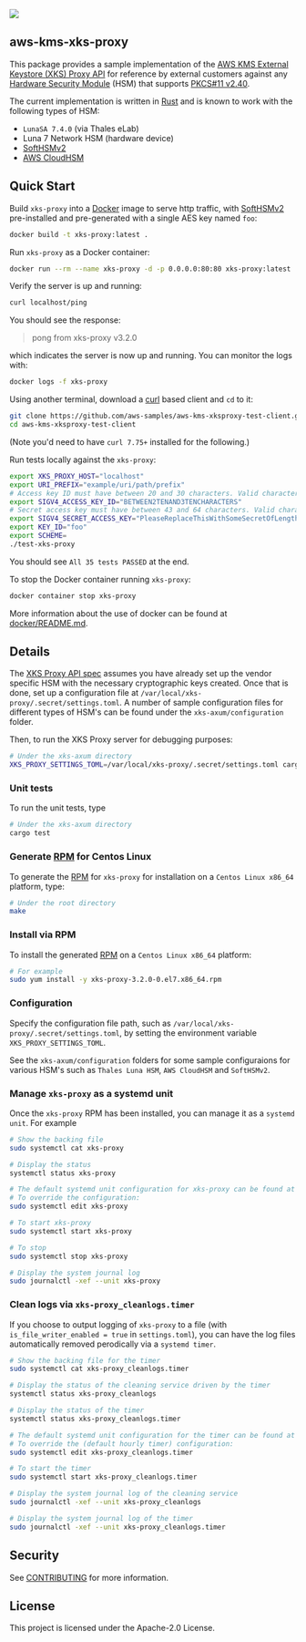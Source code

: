 ![](https://github.com/aws-samples/aws-kms-xks-proxy/actions/workflows/makefile.yml/badge.svg)

## aws-kms-xks-proxy

This package provides a sample implementation of the [AWS KMS External Keystore (XKS) Proxy API](https://github.com/aws/aws-kms-xksproxy-api-spec) for reference by external customers against any [Hardware Security Module](https://en.wikipedia.org/wiki/Hardware_security_module) (HSM) that supports [PKCS#11 v2.40](http://docs.oasis-open.org/pkcs11/pkcs11-base/v2.40/os/pkcs11-base-v2.40-os.html).

The current implementation is written in [Rust](https://www.rust-lang.org/) and is known to work with the following types of HSM:
* `LunaSA 7.4.0` (via Thales eLab)
* Luna 7 Network HSM (hardware device)
* [SoftHSMv2](https://github.com/opendnssec/SoftHSMv2)
* [AWS CloudHSM](https://aws.amazon.com/cloudhsm/)

## Quick Start

Build `xks-proxy` into a [Docker](https://www.docker.com/) image to serve http traffic, with [SoftHSMv2](https://github.com/opendnssec/SoftHSMv2) pre-installed and pre-generated with a single AES key named `foo`:
```bash
docker build -t xks-proxy:latest .
```
Run `xks-proxy` as a Docker container:
```bash
docker run --rm --name xks-proxy -d -p 0.0.0.0:80:80 xks-proxy:latest
```
Verify the server is up and running:
```bash
curl localhost/ping
```
You should see the response:

>pong from xks-proxy v3.2.0

which indicates the server is now up and running.  You can monitor the logs with:
```bash
docker logs -f xks-proxy
```
Using another terminal, download a [curl](https://curl.se/) based client and `cd` to it:
``` bash
git clone https://github.com/aws-samples/aws-kms-xksproxy-test-client.git
cd aws-kms-xksproxy-test-client
```
(Note you'd need to have `curl 7.75+` installed for the following.)

Run tests locally against the `xks-proxy`:
```bash
export XKS_PROXY_HOST="localhost"
export URI_PREFIX="example/uri/path/prefix"
# Access key ID must have between 20 and 30 characters. Valid characters are uppercase A-Z and 2-7
export SIGV4_ACCESS_KEY_ID="BETWEEN2TENAND3TENCHARACTERS"
# Secret access key must have between 43 and 64 characters. Valid characters are a-z, A-Z, 0-9, /, +, and =
export SIGV4_SECRET_ACCESS_KEY="PleaseReplaceThisWithSomeSecretOfLength43To64"
export KEY_ID="foo"
export SCHEME=
./test-xks-proxy
```
You should see `All 35 tests PASSED` at the end.

To stop the Docker container running `xks-proxy`:
```bash
docker container stop xks-proxy
```
More information about the use of docker can be found at [docker/README.md](docker/README.md).

## Details

The [XKS Proxy API spec](https://github.com/aws/aws-kms-xksproxy-api-spec) assumes you have already set up the vendor specific HSM with the necessary cryptographic keys created.  Once that is done, set up a configuration file at `/var/local/xks-proxy/.secret/settings.toml`.  A number of sample configuration files for different types of HSM's can be found under the `xks-axum/configuration` folder.

Then, to run the XKS Proxy server for debugging purposes:

```bash
# Under the xks-axum directory
XKS_PROXY_SETTINGS_TOML=/var/local/xks-proxy/.secret/settings.toml cargo run
```

### Unit tests

To run the unit tests, type
```bash
# Under the xks-axum directory
cargo test
```
### Generate [RPM](https://en.wikipedia.org/wiki/RPM_Package_Manager) for Centos Linux

To generate the [RPM](https://en.wikipedia.org/wiki/RPM_Package_Manager) for `xks-proxy` for installation on a `Centos Linux x86_64` platform, type:
```bash
# Under the root directory
make
```

### Install via RPM

To install the generated [RPM](https://en.wikipedia.org/wiki/RPM_Package_Manager) on a `Centos Linux x86_64` platform:
```bash
# For example
sudo yum install -y xks-proxy-3.2.0-0.el7.x86_64.rpm
```

### Configuration

Specify the configuration file path, such as `/var/local/xks-proxy/.secret/settings.toml`, by setting the environment variable `XKS_PROXY_SETTINGS_TOML`.

See the `xks-axum/configuration` folders for some sample configuraions for various HSM's such as `Thales Luna HSM`, `AWS CloudHSM` and `SoftHSMv2`.

### Manage `xks-proxy` as a systemd unit

Once the `xks-proxy` RPM has been installed, you can manage it as a `systemd unit`.  For example

```bash
# Show the backing file
sudo systemctl cat xks-proxy

# Display the status
systemctl status xks-proxy

# The default systemd unit configuration for xks-proxy can be found at /etc/systemd/system/xks-proxy.service.
# To override the configuration:
sudo systemctl edit xks-proxy

# To start xks-proxy
sudo systemctl start xks-proxy

# To stop
sudo systemctl stop xks-proxy

# Display the system journal log
sudo journalctl -xef --unit xks-proxy
```

### Clean logs via `xks-proxy_cleanlogs.timer`

If you choose to output logging of `xks-proxy` to a file (with `is_file_writer_enabled = true` in `settings.toml`), you can have the log files automatically removed perodically via a `systemd timer`.

```bash
# Show the backing file for the timer
sudo systemctl cat xks-proxy_cleanlogs.timer

# Display the status of the cleaning service driven by the timer
systemctl status xks-proxy_cleanlogs

# Display the status of the timer
systemctl status xks-proxy_cleanlogs.timer

# The default systemd unit configuration for the timer can be found at /etc/systemd/system/xks-proxy_cleanlogs.timer.
# To override the (default hourly timer) configuration:
sudo systemctl edit xks-proxy_cleanlogs.timer

# To start the timer
sudo systemctl start xks-proxy_cleanlogs.timer

# Display the system journal log of the cleaning service
sudo journalctl -xef --unit xks-proxy_cleanlogs

# Display the system journal log of the timer
sudo journalctl -xef --unit xks-proxy_cleanlogs.timer
```

## Security

See [CONTRIBUTING](CONTRIBUTING.md#security-issue-notifications) for more information.

## License

This project is licensed under the Apache-2.0 License.
